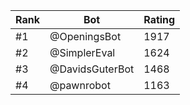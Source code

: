 Rank|Bot|Rating
---|---|---
#1|@OpeningsBot|1917
#2|@SimplerEval|1624
#3|@DavidsGuterBot|1468
#4|@pawnrobot|1163
